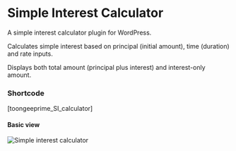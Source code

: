 # Simple Interest Calculator
A simple interest calculator plugin for WordPress.

Calculates simple interest based on principal (initial amount), time (duration) and rate inputs.

Displays both total amount (principal plus interest) and interest-only amount.

### Shortcode
\[toongeeprime_SI_calculator\]

#### Basic view
![Simple interest calculator](https://user-images.githubusercontent.com/39152476/157036383-ebd7ef7d-d545-4279-acbb-185748c1477d.png)

